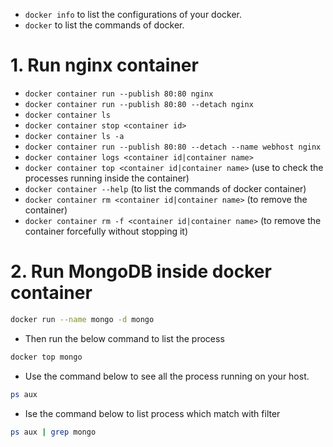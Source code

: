 * `docker info` to list the configurations of your docker.
* `docker` to list the commands of docker.

# 1. Run nginx container
* `docker container run --publish 80:80 nginx`
* `docker container run --publish 80:80 --detach nginx`
* `docker container ls`
* `docker container stop <container id>`
* `docker container ls -a`
* `docker container run --publish 80:80 --detach --name webhost nginx`
* `docker container logs <container id|container name>`
* `docker container top <container id|container name>` (use to check the processes running inside the container)
* `docker container --help` (to list the commands of docker container)
* `docker container rm <container id|container name>` (to remove the container)
* `docker container rm -f <container id|container name>` (to remove the container forcefully without stopping it)

# 2. Run **MongoDB** inside docker container
```bash
docker run --name mongo -d mongo
```
* Then run the below command to list the process
```bash
docker top mongo
```

* Use the command below to see all the process running on your host.
```bash
ps aux
```

* Ise the command below to list process which match with filter
```bash
ps aux | grep mongo
```